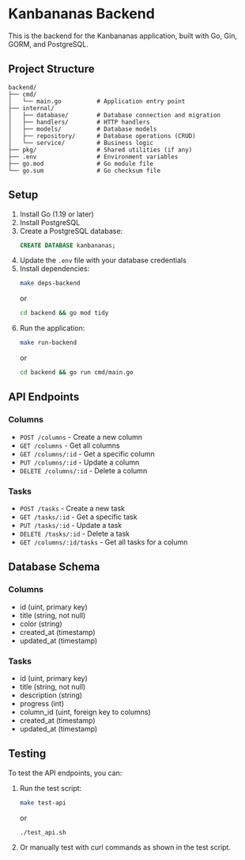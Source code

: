 # Kanbananas Backend

This is the backend for the Kanbananas application, built with Go, Gin, GORM, and PostgreSQL.

## Project Structure

```
backend/
├── cmd/
│   └── main.go          # Application entry point
├── internal/
│   ├── database/        # Database connection and migration
│   ├── handlers/        # HTTP handlers
│   ├── models/          # Database models
│   ├── repository/      # Database operations (CRUD)
│   └── service/         # Business logic
├── pkg/                 # Shared utilities (if any)
├── .env                 # Environment variables
├── go.mod               # Go module file
└── go.sum               # Go checksum file
```

## Setup

1. Install Go (1.19 or later)
2. Install PostgreSQL
3. Create a PostgreSQL database:
   ```sql
   CREATE DATABASE kanbananas;
   ```
4. Update the `.env` file with your database credentials
5. Install dependencies:
   ```bash
   make deps-backend
   ```
   or
   ```bash
   cd backend && go mod tidy
   ```
6. Run the application:
   ```bash
   make run-backend
   ```
   or
   ```bash
   cd backend && go run cmd/main.go
   ```

## API Endpoints

### Columns
- `POST /columns` - Create a new column
- `GET /columns` - Get all columns
- `GET /columns/:id` - Get a specific column
- `PUT /columns/:id` - Update a column
- `DELETE /columns/:id` - Delete a column

### Tasks
- `POST /tasks` - Create a new task
- `GET /tasks/:id` - Get a specific task
- `PUT /tasks/:id` - Update a task
- `DELETE /tasks/:id` - Delete a task
- `GET /columns/:id/tasks` - Get all tasks for a column

## Database Schema

### Columns
- id (uint, primary key)
- title (string, not null)
- color (string)
- created_at (timestamp)
- updated_at (timestamp)

### Tasks
- id (uint, primary key)
- title (string, not null)
- description (string)
- progress (int)
- column_id (uint, foreign key to columns)
- created_at (timestamp)
- updated_at (timestamp)

## Testing

To test the API endpoints, you can:
1. Run the test script:
   ```bash
   make test-api
   ```
   or
   ```bash
   ./test_api.sh
   ```
2. Or manually test with curl commands as shown in the test script.